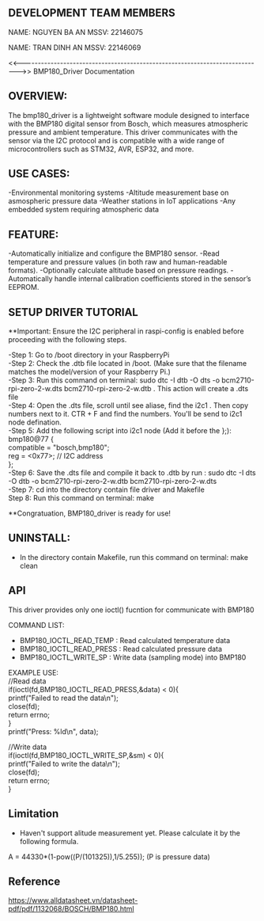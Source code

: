 ## DEVELOPMENT TEAM MEMBERS ##
NAME: NGUYEN BA AN
MSSV: 22146075

NAME: TRAN DINH AN
MSSV: 22146069

<<---------------------------------------------------------------------------->>
                        BMP180_Driver Documentation

## OVERVIEW: 
The bmp180_driver is a lightweight software module designed to interface 
with the BMP180 digital sensor from Bosch, which measures atmospheric pressure and ambient temperature. 
This driver communicates with the sensor via the I2C protocol and is compatible with 
a wide range of microcontrollers such as STM32, AVR, ESP32, and more.

## USE CASES: 
-Environmental monitoring systems
-Altitude measurement base on asmospheric pressure data
-Weather stations in IoT applications
-Any embedded system requiring atmospheric data

## FEATURE:
-Automatically initialize and configure the BMP180 sensor.
-Read temperature and pressure values (in both raw and human-readable formats).
-Optionally calculate altitude based on pressure readings.
-Automatically handle internal calibration coefficients stored in the sensor’s EEPROM.

## SETUP DRIVER TUTORIAL
**Important: Ensure the I2C peripheral in raspi-config is enabled before proceeding with the following steps.

-Step 1: Go to /boot directory in your RaspberryPi  
-Step 2: Check the .dtb file located in /boot. (Make sure that the filename matches the model/version of your Raspberry Pi.)  
-Step 3: Run this command on terminal: sudo dtc -I dtb -O dts -o bcm2710-rpi-zero-2-w.dts bcm2710-rpi-zero-2-w.dtb . This action will create a .dts file  
-Step 4: Open the .dts file, scroll until see aliase, find the i2c1 . Then copy numbers next to it. CTR + F and find the numbers. You'll be send to i2c1 node defination.  
-Step 5: Add the following script into i2c1 node (Add it before the };):  
        bmp180@77 {  
            compatible = "bosch,bmp180";  
            reg = <0x77>; // I2C address  
        };  
-Step 6: Save the .dts file and compile it back to .dtb by run : sudo dtc -I dts -O dtb -o bcm2710-rpi-zero-2-w.dtb bcm2710-rpi-zero-2-w.dts  
-Step 7: cd into the directory contain file driver and Makefile  
Step 8: Run this command on terminal: make  

**Congratuation, BMP180_driver is ready for use!
## UNINSTALL: 
- In the directory contain Makefile, run this command on terminal: make clean

## API 
This driver provides only one ioctl() fucntion for communicate with BMP180

COMMAND LIST:
 - BMP180_IOCTL_READ_TEMP : Read calculated temperature data 
 - BMP180_IOCTL_READ_PRESS : Read calculated pressure data
 - BMP180_IOCTL_WRITE_SP : Write data (sampling mode) into BMP180

 EXAMPLE USE:  
  //Read data  
    if(ioctl(fd,BMP180_IOCTL_READ_PRESS,&data) < 0){  
        printf("Failed to read the data\n");  
        close(fd);  
        return errno;  
    }  
    printf("Press: %ld\n", data);  

 //Write data  
    if(ioctl(fd,BMP180_IOCTL_WRITE_SP,&sm) < 0){  
        printf("Failed to write the data\n");  
        close(fd);  
        return errno;  
    }  
## Limitation
- Haven't support alitude measurement yet. Please calculate it by the following formula.

 A = 44330*(1-pow((P/(101325)),1/5.255)); (P is pressure data)

 ## Reference
 https://www.alldatasheet.vn/datasheet-pdf/pdf/1132068/BOSCH/BMP180.html